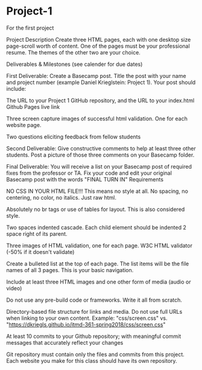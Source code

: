 # Project-1
For the first project

Project Description
Create three HTML pages, each with one desktop size page-scroll worth of content. One of the pages must be your professional resume. The themes of the other two are your choice.

Deliverables & Milestones (see calender for due dates)

First Deliverable: Create a Basecamp post. Title the post with your name and project number (example Daniel Krieglstein: Project 1). Your post should include:

The URL to your Project 1 GitHub repository, and the URL to your index.html Github Pages live link

Three screen capture images of successful html validation. One for each website page.

Two questions eliciting feedback from fellow students

Second Deliverable: Give constructive comments to help at least three other students. Post a picture of those three comments on your Basecamp folder.

Final Deliverable: You will receive a list on your Basecamp post of required fixes from the professor or TA. Fix your code and edit your original Basecamp post with the words "FINAL TURN IN"
Requirements

NO CSS IN YOUR HTML FILE!!! This means no style at all. No spacing, no centering, no color, no italics. Just raw html.

Absolutely no br tags or use of tables for layout. This is also considered style.

Two spaces indented cascade. Each child element should be indented 2 space right of its parent.

Three images of HTML validation, one for each page. W3C HTML validator (-50% if it doesn't validate)

Create a bulleted list at the top of each page. The list items will be the file names of all 3 pages. This is your basic navigation.

Include at least three HTML images and one other form of media (audio or video)

Do not use any pre-build code or frameworks. Write it all from scratch.

Directory-based file structure for links and media. Do not use full URLs when linking to your own content. Example: "css/screen.css" vs. "https://dkriegls.github.io/itmd-361-spring2018/css/screen.css"

At least 10 commits to your Github repository; with meaningful commit messages that accurately reflect your changes

Git repository must contain only the files and commits from this project. Each website you make for this class should have its own repository.
